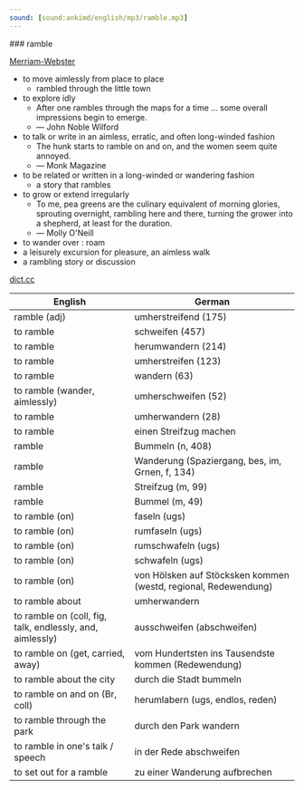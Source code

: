 ```yaml
---
sound: [sound:ankimd/english/mp3/ramble.mp3]
---
```


\### ramble

[Merriam-Webster](https://www.merriam-webster.com/dictionary/ramble)

- to move aimlessly from place to place
    - rambled through the little town
- to explore idly
    - After one rambles through the maps for a time … some overall impressions begin to emerge.
    - — John Noble Wilford
- to talk or write in an aimless, erratic, and often long-winded fashion
    - The hunk starts to ramble on and on, and the women seem quite annoyed.
    - — Monk Magazine
- to be related or written in a long-winded or wandering fashion
    - a story that rambles
- to grow or extend irregularly
    - To me, pea greens are the culinary equivalent of morning glories, sprouting overnight, rambling here and there, turning the grower into a shepherd, at least for the duration.
    - — Molly O'Neill
- to wander over : roam
- a leisurely excursion for pleasure, an aimless walk
- a rambling story or discussion

[dict.cc](https://www.dict.cc/ramble)

| English        | German       |
| -------------- | ------------ |
| ramble (adj) | umherstreifend (175) |
| to ramble | schweifen (457) |
| to ramble | herumwandern (214) |
| to ramble | umherstreifen (123) |
| to ramble | wandern (63) |
| to ramble (wander, aimlessly) | umherschweifen (52) |
| to ramble | umherwandern (28) |
| to ramble | einen Streifzug machen |
| ramble | Bummeln (n, 408) |
| ramble | Wanderung (Spaziergang, bes, im, Grnen, f, 134) |
| ramble | Streifzug (m, 99) |
| ramble | Bummel (m, 49) |
| to ramble (on) | faseln (ugs) |
| to ramble (on) | rumfaseln (ugs) |
| to ramble (on) | rumschwafeln (ugs) |
| to ramble (on) | schwafeln (ugs) |
| to ramble (on) | von Hölsken auf Stöcksken kommen (westd, regional, Redewendung) |
| to ramble about | umherwandern |
| to ramble on (coll, fig, talk, endlessly, and, aimlessly) | ausschweifen (abschweifen) |
| to ramble on (get, carried, away) | vom Hundertsten ins Tausendste kommen (Redewendung) |
| to ramble about the city | durch die Stadt bummeln |
| to ramble on and on (Br, coll) | herumlabern (ugs, endlos, reden) |
| to ramble through the park | durch den Park wandern |
| to ramble in one's talk / speech | in der Rede abschweifen |
| to set out for a ramble | zu einer Wanderung aufbrechen |
